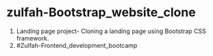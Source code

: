 # zulfah-Bootstrap_website_clone
1. Landing page project- Cloning a landing page using Bootstrap CSS framework.
2. #Zulfah-Frontend_development_bootcamp
